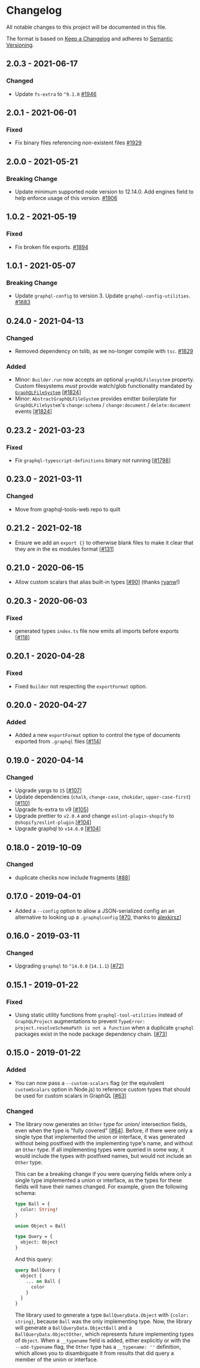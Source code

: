 # Changelog

All notable changes to this project will be documented in this file.

The format is based on [Keep a Changelog](http://keepachangelog.com/en/1.0.0/)
and adheres to [Semantic Versioning](http://semver.org/spec/v2.0.0.html).

<!-- ## Unreleased -->

## 2.0.3 - 2021-06-17

### Changed

- Update `fs-extra` to `^9.1.0` [#1946](https://github.com/Shopify/quilt/pull/1946)

## 2.0.1 - 2021-06-01

### Fixed

- Fix binary files referencing non-existent files [#1929](https://github.com/Shopify/quilt/pull/1929)

## 2.0.0 - 2021-05-21

### Breaking Change

- Update minimum supported node version to 12.14.0. Add engines field to help enforce usage of this version. [#1906](https://github.com/Shopify/quilt/pull/1906)

## 1.0.2 - 2021-05-19

### Fixed

- Fix broken file exports. [#1894](https://github.com/Shopify/quilt/pull/1894)

## 1.0.1 - 2021-05-07

### Breaking Change

- Update `graphql-config` to version 3. Update `graphql-config-utilities`. [#1883](https://github.com/Shopify/quilt/pull/1883)

## 0.24.0 - 2021-04-13

### Changed

- Removed dependency on tslib, as we no-longer compile with `tsc`. [#1829](https://github.com/Shopify/quilt/pull/1829)

### Added

- Minor: `Builder.run` now accepts an optional `graphQLFilesystem` property. Custom filesystems _must_ provide watch/glob functionality mandated by [`GraphQLFileSystem`](./src/filesystem/graphql-filesystem.ts) [[#1824](https://github.com/Shopify/quilt/pull/1824)]
- Minor: `AbstractGraphQLFileSystem` provides emitter boilerplate for `GraphQLFileSystem`'s `change:schema` / `change:document` / `delete:document` events [[#1824](https://github.com/Shopify/quilt/pull/1824)]

## 0.23.2 - 2021-03-23

### Fixed

- Fix `graphql-typescript-definitions` binary not running [[#1798](https://github.com/Shopify/quilt/pull/1798)]

## 0.23.0 - 2021-03-11

### Changed

- Move from graphql-tools-web repo to quilt

## 0.21.2 - 2021-02-18

- Ensure we add an `export {}` to otherwise blank files to make it clear that they are in the es modules format [[#131](https://github.com/Shopify/graphql-tools-web/pull/131)]

## 0.21.0 - 2020-06-15

- Allow custom scalars that alias built-in types [[#90](https://github.com/Shopify/graphql-tools-web/pull/90)] (thanks [ryanw](https://github.com/ryanw)!)

## 0.20.3 - 2020-06-03

### Fixed

- generated types `index.ts` file now emits all imports before exports [[#118](https://github.com/Shopify/graphql-tools-web/pull/118)]

## 0.20.1 - 2020-04-28

### Fixed

- Fixed `Builder` not respecting the `exportFormat` option.

## 0.20.0 - 2020-04-27

### Added

- Added a new `exportFormat` option to control the type of documents exported from `.graphql` files [[#114](https://github.com/Shopify/graphql-tools-web/pull/114)]

## 0.19.0 - 2020-04-14

### Changed

- Upgrade yargs to `15` [[#107](https://github.com/Shopify/graphql-tools-web/pull/107)]
- Update dependencies (`chalk`, `change-case`, `chokidar`, `upper-case-first`) [[#110](https://github.com/Shopify/graphql-tools-web/pull/110)]
- Upgrade fs-extra to v9 [[#105](https://github.com/Shopify/graphql-tools-web/pull/105)]
- Upgrade prettier to `v2.0.4` and change `eslint-plugin-shopify` to `@shopify/eslint-plugin` [[#104](https://github.com/Shopify/graphql-tools-web/pull/104)]
- Upgrade graphql to `v14.6.0` [[#104](https://github.com/Shopify/graphql-tools-web/pull/104)]

## 0.18.0 - 2019-10-09

### Changed

- duplicate checks now include fragments [[#88](https://github.com/Shopify/graphql-tools-web/pull/88)]

## 0.17.0 - 2019-04-01

- Added a `--config` option to allow a JSON-serialized config an an alternative to looking up a `.graphqlconfig` [[#70](https://github.com/Shopify/graphql-tools-web/pull/70), thanks to [alexkirsz](https://github.com/alexkirsz)]

## 0.16.0 - 2019-03-11

### Changed

- Upgrading `graphql` to `^14.0.0` (`14.1.1`) [[#72](https://github.com/Shopify/graphql-tools-web/pull/72)]

## 0.15.1 - 2019-01-22

### Fixed

- Using static utility functions from `graphql-tool-utilities` instead of `GraphQLProject` augmentations to prevent `TypeError: project.resolveSchemaPath is not a function` when a duplicate `graphql` packages exist in the node package dependency chain. [[#73](https://github.com/Shopify/graphql-tools-web/pull/73)]

## 0.15.0 - 2019-01-22

### Added

- You can now pass a `--custom-scalars` flag (or the equivalent `customScalars` option in Node.js) to reference custom types that should be used for custom scalars in GraphQL [[#63](https://github.com/Shopify/graphql-tools-web/pull/63)]

### Changed

- The library now generates an `Other` type for union/ intersection fields, even when the type is "fully covered" [[#64](https://github.com/Shopify/graphql-tools-web/pull/64)]. Before, if there were only a single type that implemented the union or interface, it was generated without being postfixed with the implementing type's name, and without an `Other` type. If all implementing types were queried in some way, it would include the types with postfixed names, but would not include an `Other` type.

  This can be a breaking change if you were querying fields where only a single type implemented a union or interface, as the types for these fields will have their names changed. For example, given the following schema:

  ```graphql
  type Ball = {
    color: String!
  }

  union Object = Ball

  type Query = {
    object: Object
  }
  ```

  And this query:

  ```graphql
  query BallQuery {
    object {
      ... on Ball {
        color
      }
    }
  }
  ```

  The library used to generate a type `BallQueryData.Object` with `{color: string}`, because `Ball` was the only implementing type. Now, the library will generate a `BallQueryData.ObjectBall` and a `BallQueryData.ObjectOther`, which represents future implementing types of `Object`. When a `__typename` field is added, either explicitly or with the `--add-typename` flag, the `Other` type has a `__typename: ''` definition, which allows you to disambiguate it from results that did query a member of the union or interface.
